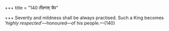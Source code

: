 +++
title = "140 तीक्ष्णश् चैव"

+++
Severity and mildness shall be always practised. Such a King becomes
‘*highly respected*’—honoured—of his people.—(140)


